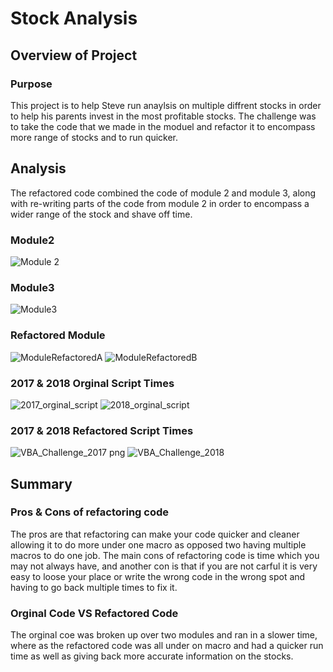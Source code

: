 # Stock Analysis

## Overview of Project
### Purpose
This project is to help Steve run anaylsis on multiple diffrent stocks in order to help his parents invest in the most profitable stocks. The challenge was to take the code that we made in the moduel and refactor it to encompass more range of stocks and to run quicker.



## Analysis 
The refactored code combined the code of module 2 and module 3, along with re-writing parts of the code from module 2 in order to encompass a wider range of the stock and shave off time.
### Module2
![Module 2](https://user-images.githubusercontent.com/95251140/149678072-49a7bc25-7d35-4636-a006-2a9c5095ae69.png)

### Module3
![Module3](https://user-images.githubusercontent.com/95251140/149678112-25a1d2d7-1c60-494c-be2d-9cad3f489c4d.png)

### Refactored Module
![ModuleRefactoredA](https://user-images.githubusercontent.com/95251140/149678198-9720a196-2285-4a0e-96ee-46a3874a2075.png)
![ModuleRefactoredB](https://user-images.githubusercontent.com/95251140/149678200-9eea1101-ea01-4e0b-8e22-1e8b9da0de04.png)

### 2017 & 2018 Orginal Script Times
![2017_orginal_script](https://user-images.githubusercontent.com/95251140/149678332-2ca1f035-4fcc-489a-afb4-3c09eb467aec.png)
![2018_orginal_script](https://user-images.githubusercontent.com/95251140/149678334-fc9348a9-39c6-4d38-897b-927e620ba8d4.png)
### 2017 & 2018 Refactored Script Times
![VBA_Challenge_2017 png](https://user-images.githubusercontent.com/95251140/149678354-6a5da832-e7fd-4f33-80a1-d45d97e3e1a9.png)
![VBA_Challenge_2018](https://user-images.githubusercontent.com/95251140/149678359-70889334-a060-467d-9fd0-aa8b8fd52cbc.png)

## Summary
### Pros & Cons of refactoring code
The pros are that refactoring can make your code quicker and cleaner allowing it to do more under one macro as opposed two having multiple macros to do one job. The main cons of refactoring code is time which you may not always have, and another con is that if you are not carful it is very easy to loose your place or write the wrong code in the wrong spot and having to go back multiple times to fix it.

### Orginal Code VS Refactored Code 
The orginal coe was broken up over two modules and ran in a slower time, where as the refactored code was all under on macro and had a quicker run time as well as giving back more accurate information on the stocks.






